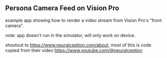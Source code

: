 

## Persona Camera Feed on Vision Pro

example app showing how to render a video stream from Vision Pro's "front camera".

note: app doesn't run in the simulator, will only work on device.

shoutout to https://www.neuralception.com/about, most of this is code copied from their video https://www.youtube.com/@neuralception

